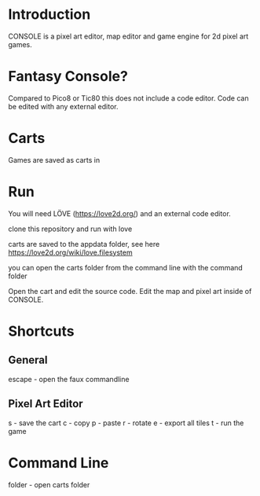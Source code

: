 # Introduction
CONSOLE is a pixel art editor, map editor and game engine for 2d pixel art games.

# Fantasy Console?
Compared to Pico8 or Tic80 this does not include a code editor. Code can be edited with any external editor.

# Carts
Games are saved as carts in

# Run
You will need LÖVE (https://love2d.org/) and an external code editor.

clone this repository and run with love

carts are saved to the appdata folder, see here https://love2d.org/wiki/love.filesystem

you can open the carts folder from the command line with the command folder

Open the cart and edit the source code. Edit the map and pixel art inside of CONSOLE.

# Shortcuts

## General

escape - open the faux commandline

## Pixel Art Editor

s - save the cart
c - copy
p - paste
r - rotate
e - export all tiles
t - run the game

# Command Line

folder - open carts folder
